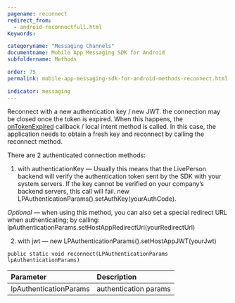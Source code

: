 ```yaml
---
pagename: reconnect
redirect_from:
  - android-reconnectfull.html
Keywords:

categoryname: "Messaging Channels"
documentname: Mobile App Messaging SDK for Android
subfoldername: Methods

order: 75
permalink: mobile-app-messaging-sdk-for-android-methods-reconnect.html

indicator: messaging
---
```


Reconnect with a new authentication key / new JWT. the connection may be closed once the token is expired. When this happens, the [onTokenExpired](android-callbacks-index.html#token-expired) callback / local intent method is called. In this case, the application needs to obtain a fresh key and reconnect by calling the reconnect method.

There are 2 authenticated connection methods:

 1. with authenticationKey — Usually this means that the LivePerson backend will verify the authentication token sent by the SDK with your system servers. If the key cannot be verified on your company’s backend servers, this call will fail.
  new LPAuthenticationParams().setAuthKey(yourAuthCode).

_Optional_ — when using this method, you can also set a special redirect URL when authenticating; by calling: lpAuthenticationParams.setHostAppRedirectUri(yourRedirectUrl)

 2. with jwt — new LPAuthenticationParams().setHostAppJWT(yourJwt)

`public static void reconnect(LPAuthenticationParams lpAuthenticationParams)`

| Parameter | Description |
| :--- | :--- |
| lpAuthenticationParams | authentication params |
